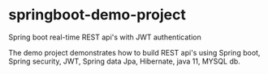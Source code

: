 # springboot-demo-project
Spring boot real-time REST api's with JWT authentication


The demo project demonstrates how to build REST api's using Spring boot, Spring security, JWT, Spring data Jpa, Hibernate, java 11, MYSQL db.
